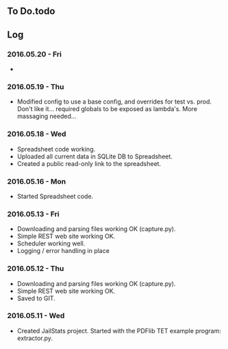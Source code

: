 ## To Do.todo


## Log

### 2016.05.20 - Fri

* 

### 2016.05.19 - Thu

* Modified config to use a base config, and overrides for test vs. prod.  Don't like it... required globals to be exposed as lambda's.  More massaging needed...

### 2016.05.18 - Wed

* Spreadsheet code working.
* Uploaded all current data in SQLite DB to Spreadsheet.
* Created a public read-only link to the spreadsheet.

### 2016.05.16 - Mon

* Started Spreadsheet code.

### 2016.05.13 - Fri

* Downloading and parsing files working OK (capture.py).
* Simple REST web site working OK.
* Scheduler working well.
* Logging / error handling in place

### 2016.05.12 - Thu

* Downloading and parsing files working OK (capture.py).
* Simple REST web site working OK.
* Saved to GIT.

### 2016.05.11 - Wed

* Created JailStats project.  Started with the PDFlib TET example program: extractor.py.